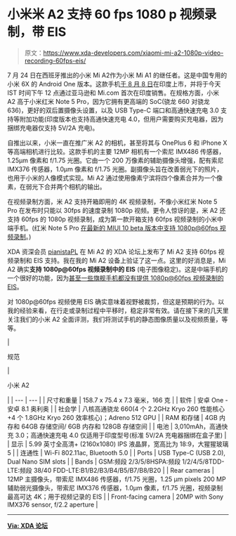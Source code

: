 # 小米米 A2 支持 60 fps 1080 p 视频录制，带 EIS

> 原文：<https://www.xda-developers.com/xiaomi-mi-a2-1080p-video-recording-60fps-eis/>

7 月 24 日在西班牙推出的小米 Mi A2作为小米 Mi A1 的继任者。这是中国专用的小米 6X 的 Android One 版本。这款手机[于 8 月 8 日](https://www.xda-developers.com/xiaomi-mi-a2-india-launch-snapdragon-660/)在印度上市，并将于今天 IST 时间下午 12 点通过亚马逊和 Mi.com 首次在印度销售。在规格方面，小米 A2 高于小米红米 Note 5 Pro，因为它拥有更高端的 SoC(骁龙 660 对骁龙 636)，更好的双后置摄像头设置，以及 USB Type-C 端口和高通快速充电 3.0 支持等附加功能(印度版本也支持高通快速充电 4.0，但用户需要购买充电器，因为捆绑充电器仅支持 5V/2A 充电)。

自推出以来，小米一直在推广米 A2 的相机，甚至将其与 OnePlus 6 和 iPhone X 等高端相机进行比较。这款手机的主要 12MP 相机有一个索尼 IMX486 传感器，1.25μm 像素和 f/1.75 光圈。它由一个 200 万像素的辅助摄像头增强，配有索尼 IMX376 传感器，1.0μm 像素和 f/1.75 光圈。副摄像头旨在改善弱光下的照片，也用于小米的人像模式实现。Mi A2 通过使用像素宁滨将四个像素合并为一个像素，在弱光下合并两个相机的输出。

在视频录制方面，米 A2 支持开箱即用的 4K 视频录制，不像小米红米 Note 5 Pro 在发布时只能以 30fps 的速度录制 1080p 视频。更令人惊讶的是，米 A2 还支持 60fps 的 1080p 视频录制，成为第一款开箱支持 60fps 视频录制的小米中端手机。(红米 Note 5 Pro [在最新的 MIUI 10 beta 版本中支持 1080p@60fps 视频录制](https://www.xda-developers.com/miui-10-china-beta-enables-1080p60fps-video-recording-xiaomi-redmi-note-5-pro/)。)

XDA 资深会员 [pianistaPL](https://forum.xda-developers.com/member.php?u=4496256) 在 Mi A2 的 XDA 论坛上发布了 Mi A2 支持 60fps 视频录制和 EIS 支持。我在我的 Mi A2 设备上验证了这一点。这里的好消息是，Mi A2 确实**支持 1080p@60fps 视频录制中的 EIS** (电子图像稳定)。这是中端手机的一个很好的功能，因为[甚至一些旗舰手机都没有提供 1080p@60fps 视频录制的 EIS](https://www.xda-developers.com/huawei-p20-pro-review/)。

对 1080p@60fps 视频使用 EIS 确实意味着视野被裁剪，但这是预期的行为。以我的经验来看，在行走或录制过程中平移时，稳定非常有效。请在接下来的几天里关注我们的小米 A2 全面评测，我们将测试手机的静态图像质量以及视频质量，等等。

| 

规范

 | 

小米 A2

 |
| --- | --- |
| 尺寸和重量 | 158.7 x 75.4 x 7.3 毫米，166 克 |
| 软件 | 安卓 One -安卓 8.1 奥利奥 |
| 社会学 | 八核高通骁龙 660(4 个 2.2GHz Kryo 260 性能核心+4 个 1.8GHz Kryo 260 效率核心)；Adreno 512 GPU |
| RAM 和存储 | 4GB 内存和 64GB 存储空间/ 6GB 内存和 128GB 存储空间 |
| 电池 | 3,010mAh，高通快充 3.0；高通快速充电 4.0 仅适用于印度型号(标准 5V/2A 充电器捆绑在盒子里) |
| 显示 | 5.99 英寸全高清+ (2160x1080) IPS 液晶屏，宽高比为 18:9，大猩猩玻璃 5 |
| 连通性 | Wi-Fi 802.11ac, Bluetooth 5.0 |
| Ports | USB Type-C (USB 2.0), Dual Nano SIM slots |
| Bands | GSM:频段 2/3/5/8HSPA:频段 1/2/4/5/8TDD-LTE:频段 38/40 FDD-LTE:B1/B2/B3/B4/B5/B7/B8/B20 |
| Rear cameras | 12MP 主摄像头，带索尼 IMX486 传感器，f/1.75 光圈，1.25 μm pixels 200 MP 辅助弱光摄像头，带索尼 IMX376 传感器，1.0μm 像素，f/1.75 光圈，视频录制最高可达 4K；用于视频记录的 EIS |
| Front-facing camera | 20MP with Sony IMX376 sensor, f/2.2 aperture |

* * *

[**Via: XDA 论坛**](https://forum.xda-developers.com/mi-a2/how-to/mi-a2-option-to-record-1080p-60fps-t3826390)